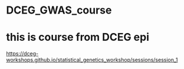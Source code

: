 # DCEG_GWAS_course
# this is course from DCEG epi 
https://dceg-workshops.github.io/statistical_genetics_workshop/sessions/session_1

